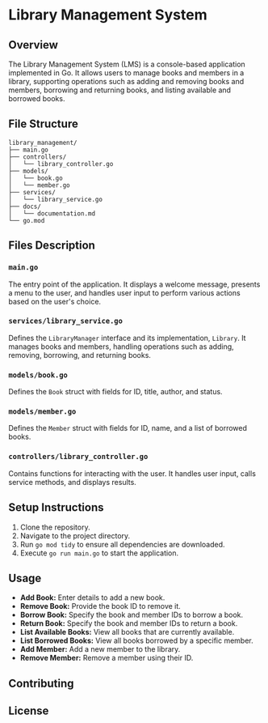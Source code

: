 
# Library Management System

## Overview

The Library Management System (LMS) is a console-based application implemented in Go. It allows users to manage books and members in a library, supporting operations such as adding and removing books and members, borrowing and returning books, and listing available and borrowed books.

## File Structure

```
library_management/
├── main.go
├── controllers/
│   └── library_controller.go
├── models/
│   └── book.go
│   └── member.go
├── services/
│   └── library_service.go
├── docs/
│   └── documentation.md
└── go.mod
```

## Files Description

### `main.go`

The entry point of the application. It displays a welcome message, presents a menu to the user, and handles user input to perform various actions based on the user's choice.

### `services/library_service.go`

Defines the `LibraryManager` interface and its implementation, `Library`. It manages books and members, handling operations such as adding, removing, borrowing, and returning books.

### `models/book.go`

Defines the `Book` struct with fields for ID, title, author, and status.

### `models/member.go`

Defines the `Member` struct with fields for ID, name, and a list of borrowed books.

### `controllers/library_controller.go`

Contains functions for interacting with the user. It handles user input, calls service methods, and displays results.

## Setup Instructions

1. Clone the repository.
2. Navigate to the project directory.
3. Run `go mod tidy` to ensure all dependencies are downloaded.
4. Execute `go run main.go` to start the application.

## Usage

- **Add Book:** Enter details to add a new book.
- **Remove Book:** Provide the book ID to remove it.
- **Borrow Book:** Specify the book and member IDs to borrow a book.
- **Return Book:** Specify the book and member IDs to return a book.
- **List Available Books:** View all books that are currently available.
- **List Borrowed Books:** View all books borrowed by a specific member.
- **Add Member:** Add a new member to the library.
- **Remove Member:** Remove a member using their ID.

## Contributing


## License
```
